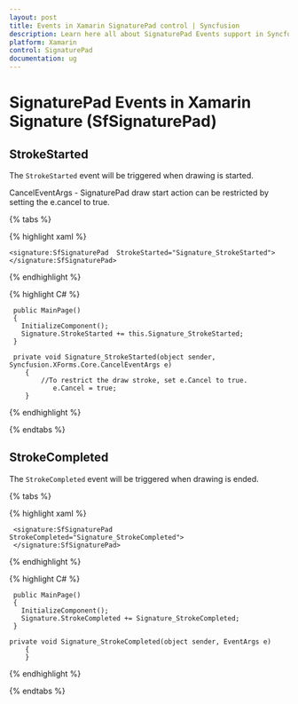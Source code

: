 ```yaml
---
layout: post
title: Events in Xamarin SignaturePad control | Syncfusion
description: Learn here all about SignaturePad Events support in Syncfusion Xamarin SignaturePad (SfSignaturePad) control and more.
platform: Xamarin
control: SignaturePad
documentation: ug
---
```


# SignaturePad Events in Xamarin Signature (SfSignaturePad)

## StrokeStarted 

The `StrokeStarted` event will be triggered when drawing is started.

CancelEventArgs - SignaturePad draw start action can be restricted by setting the e.cancel to true.

{% tabs %}

{% highlight xaml %}

    <signature:SfSignaturePad  StrokeStarted="Signature_StrokeStarted">
    </signature:SfSignaturePad>

{% endhighlight %}

{% highlight C# %}

     public MainPage()
     {
       InitializeComponent();
       Signature.StrokeStarted += this.Signature_StrokeStarted;
     }

     private void Signature_StrokeStarted(object sender, Syncfusion.XForms.Core.CancelEventArgs e)
        {
            //To restrict the draw stroke, set e.Cancel to true.
               e.Cancel = true;
        }

{% endhighlight %}

{% endtabs %}

## StrokeCompleted

The `StrokeCompleted` event will be triggered when drawing is ended.

{% tabs %}

{% highlight xaml %}

     <signature:SfSignaturePad StrokeCompleted="Signature_StrokeCompleted">
     </signature:SfSignaturePad>

{% endhighlight %}

{% highlight C# %}

     public MainPage()
     {
       InitializeComponent();
       Signature.StrokeCompleted += Signature_StrokeCompleted;
     }

    private void Signature_StrokeCompleted(object sender, EventArgs e)
        {
        }

{% endhighlight %}

{% endtabs %}